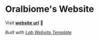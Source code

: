 
# Oralbiome's Website

Visit **[website url](#)** 🚀

_Built with [Lab Website Template](https://greene-lab.gitbook.io/lab-website-template-docs)_

